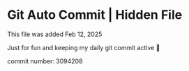 # Git Auto Commit | Hidden File

This file was added Feb 12, 2025

Just for fun and keeping my daily git commit active 🤪

commit number: 3094208
